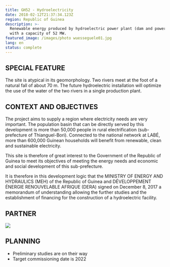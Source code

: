 ```yaml
---
title: GH52 - Hydroelectricity
date: 2018-02-12T21:37:34.123Z
region: Republic of Guinea
description: >-
  Renewable energy produced by hydroelectric power plant (dam and power station)
  with a capacity of 52 MW.
featured_image: /images/photo wuesseguele01.jpg
lang: en
status: complete
---
```

## SPECIAL FEATURE

The site is atypical in its geomorphology. Two rivers meet at the foot of a natural fall of about 70 m. The future hydroelectric installation will optimize the use of the water of the two rivers in a single production plant.

## CONTEXT AND OBJECTIVES

The project aims to supply a region where electricity needs are very important. The population basin that can be directly served by this development is more than 50,000 people in rural electrification (sub-prefecture of Thianguel-Bori). Connected to the national network at LABÉ, more than 600,000 Guinean households will benefit from renewable, clean and sustainable electricity.

This site is therefore of great interest to the Government of the Republic of Guinea to meet its objectives of meeting the energy needs and economic and social development of this sub-prefecture.

It is therefore in this development logic that the MINISTRY OF ENERGY AND HYDRAULICS (MEH) of the Republic of Guinea and DÉVELOPPEMENT ÉNERGIE RENOUVELABLE AFRIQUE (DERA) signed on December 8, 2017 a memorandum of understanding allowing the further studies and the establishment of financing for the construction of a hydroelectric facility.

## PARTNER

![](/images/logo_BETRER.png)

## PLANNING

* Preliminary studies are on their way
* Target commissioning date is 2022
